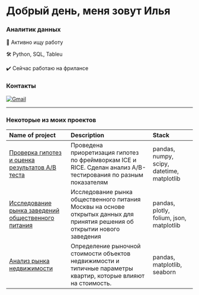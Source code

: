 # Добрый день, меня зовут Илья

### Аналитик данных
:mag_right: Активно ищу работу

:hammer_and_wrench: Python, SQL, Tableu

:heavy_check_mark: Сейчас работаю на фрилансе

### Контакты
[![Gmail](https://img.shields.io/badge/Gmail-D14836?style=for-the-badge&logo=gmail&logoColor=white)](mailto:ilyamatushkin@gmail.com)

---
### Некоторые из моих проектов
|Name of project           |Description             |Stack           |
|:--------------------------|:------------------------|:----------------|
|[Проверка гипотез и оценка результатов A/B теста](https://github.com/IlyaMatushkin/online_store)|Проведена приоретизация гипотез по фреймворкам ICE и RICE. Сделан анализ A/B-тестирования по разным показателям|pandas, numpy, scipy, datetime, matplotlib|
|[Исследование рынка заведений общественного питания](https://github.com/IlyaMatushkin/public_catering)|Исследование рынка общественного питания Москвы на основе открытых данных для принятия решения об открытии нового заведения|pandas, plotly, folium, json, matplotlib|
|[Анализ рынка недвижимости](https://github.com/IlyaMatushkin/realty_spb)|Определение рыночной стоимости объектов недвижимости и типичные параметры квартир, которые влияют на стоимость.|pandas, matplotlib, seaborn|
